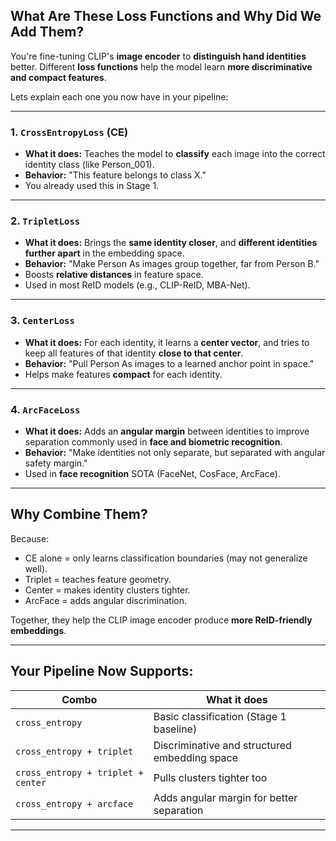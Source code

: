 
##  What Are These Loss Functions and Why Did We Add Them?

You're fine-tuning CLIP's **image encoder** to **distinguish hand identities** better. Different **loss functions** help the model learn **more discriminative and compact features**.

Lets explain each one you now have in your pipeline:

---

###  1. `CrossEntropyLoss` (CE)
-  **What it does:** Teaches the model to **classify** each image into the correct identity class (like Person_001).
-  **Behavior:** "This feature belongs to class X."
-  You already used this in Stage 1.

---

###  2. `TripletLoss`
-  **What it does:** Brings the **same identity closer**, and **different identities further apart** in the embedding space.
-  **Behavior:** "Make Person As images group together, far from Person B."
-  Boosts **relative distances** in feature space.
-  Used in most ReID models (e.g., CLIP-ReID, MBA-Net).

---

###  3. `CenterLoss`
-  **What it does:** For each identity, it learns a **center vector**, and tries to keep all features of that identity **close to that center**.
-  **Behavior:** "Pull Person As images to a learned anchor point in space."
-  Helps make features **compact** for each identity.

---

###  4. `ArcFaceLoss`
-  **What it does:** Adds an **angular margin** between identities to improve separation  commonly used in **face and biometric recognition**.
-  **Behavior:** "Make identities not only separate, but separated with angular safety margin."
-  Used in **face recognition** SOTA (FaceNet, CosFace, ArcFace).

---

##  Why Combine Them?

Because:
- CE alone = only learns classification boundaries (may not generalize well).
- Triplet = teaches feature geometry.
- Center = makes identity clusters tighter.
- ArcFace = adds angular discrimination.

Together, they help the CLIP image encoder produce **more ReID-friendly embeddings**.

---

##  Your Pipeline Now Supports:

| Combo | What it does |
|-------|--------------|
| `cross_entropy` | Basic classification (Stage 1 baseline) |
| `cross_entropy + triplet` | Discriminative and structured embedding space |
| `cross_entropy + triplet + center` | Pulls clusters tighter too |
| `cross_entropy + arcface` | Adds angular margin for better separation |

---